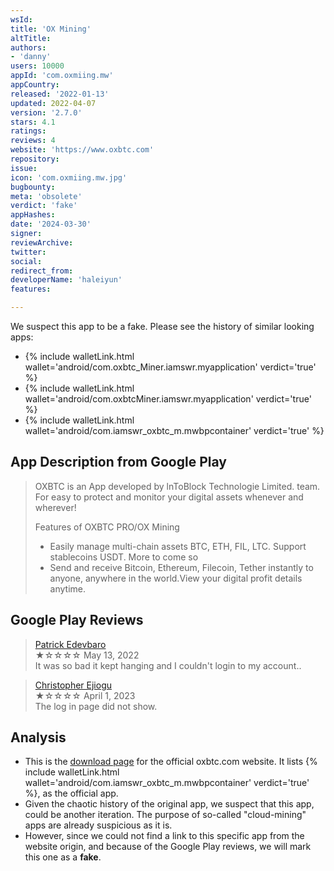 ```yaml
---
wsId: 
title: 'OX Mining'
altTitle: 
authors:
- 'danny'
users: 10000
appId: 'com.oxmiing.mw'
appCountry: 
released: '2022-01-13'
updated: 2022-04-07
version: '2.7.0'
stars: 4.1
ratings: 
reviews: 4
website: 'https://www.oxbtc.com'
repository: 
issue: 
icon: 'com.oxmiing.mw.jpg'
bugbounty: 
meta: 'obsolete'
verdict: 'fake'
appHashes: 
date: '2024-03-30'
signer: 
reviewArchive: 
twitter: 
social: 
redirect_from: 
developerName: 'haleiyun'
features: 

---
```


 <div class="alertBox"><div>We suspect this app to be a fake. Please see the history of similar looking apps:
 </div> </div>

- {% include walletLink.html wallet='android/com.oxbtc_Miner.iamswr.myapplication' verdict='true' %}
- {% include walletLink.html wallet='android/com.oxbtcMiner.iamswr.myapplication' verdict='true' %}
- {% include walletLink.html wallet='android/com.iamswr_oxbtc_m.mwbpcontainer' verdict='true' %}

## App Description from Google Play

> OXBTC is an App developed by lnToBlock Technologie Limited. team. For easy to protect and monitor your digital assets whenever and wherever!
>
> Features of OXBTC PRO/OX Mining
>
> - Easily manage multi-chain assets BTC, ETH, FIL, LTC. Support stablecoins USDT. More to come so
> - Send and receive Bitcoin, Ethereum, Filecoin, Tether instantly to anyone, anywhere in the world.View your digital profit details anytime.

## Google Play Reviews

> [Patrick Edevbaro](https://play.google.com/store/apps/details?id=com.oxmiing.mw&gl=cn)<br>
  ★☆☆☆☆ May 13, 2022 <br>
       It was so bad it kept hanging and I couldn't login to my account..

> [Christopher Ejiogu](https://play.google.com/store/apps/details?id=com.oxmiing.mw&gl=cn)<br>
  ★☆☆☆☆ April 1, 2023 <br>
       The log in page did not show.

## Analysis 

- This is the [download page](https://www.oxbtc.com/foreign_download) for the official oxbtc.com website. It lists {% include walletLink.html wallet='android/com.iamswr_oxbtc_m.mwbpcontainer' verdict='true' %}, as the official app. 
- Given the chaotic history of the original app, we suspect that this app, could be another iteration. The purpose of so-called "cloud-mining" apps are already suspicious as it is. 
- However, since we could not find a link to this specific app from the website origin, and because of the Google Play reviews, we will mark this one as a **fake**.